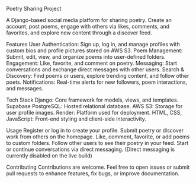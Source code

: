 Poetry Sharing Project

A Django-based social media platform for sharing poetry. Create an account, post poems, engage with others via likes, comments, and favorites, and explore new content through a discover feed.

Features
User Authentication: Sign up, log in, and manage profiles with custom bios and profile pictures stored on AWS S3.
Poem Management: Submit, edit, view, and organize poems into user-defined folders.
Engagement: Like, favorite, and comment on poetry.
Messaging: Start conversations and exchange direct messages with other users.
Search & Discovery: Find poems or users, explore trending content, and follow other poets.
Notifications: Real-time alerts for new followers, poem interactions, and messages.

Tech Stack
Django: Core framework for models, views, and templates.
Supabase PostgreSQL: Hosted relational database.
AWS S3: Storage for user profile images.
Render: Platform used for deployment.
HTML, CSS, JavaScript: Front-end styling and client-side interactivity.

Usage
Register or log in to create your profile.
Submit poetry or discover work from others on the homepage.
Like, comment, favorite, or add poems to custom folders.
Follow other users to see their poetry in your feed.
Start or continue conversations via direct messaging. (Direct messaging is currently disabled on the live build)

Contributing
Contributions are welcome. Feel free to open issues or submit pull requests to enhance features, fix bugs, or improve documentation.
